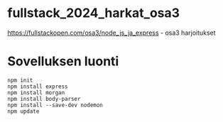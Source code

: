 # fullstack_2024_harkat_osa3
https://fullstackopen.com/osa3/node_js_ja_express - osa3 harjoitukset

# Sovelluksen luonti

```
npm init
npm install express
npm install morgan
npm install body-parser
npm install --save-dev nodemon
npm update
```
